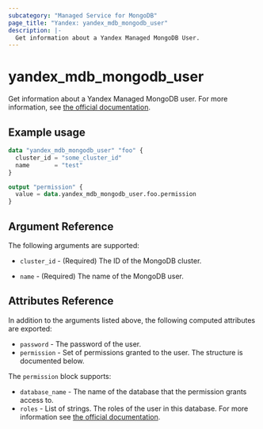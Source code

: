 ```yaml
---
subcategory: "Managed Service for MongoDB"
page_title: "Yandex: yandex_mdb_mongodb_user"
description: |-
  Get information about a Yandex Managed MongoDB User.
---
```


# yandex_mdb_mongodb_user

Get information about a Yandex Managed MongoDB user. For more information, see [the official documentation](https://cloud.yandex.com/docs/managed-mongodb/).

## Example usage

```terraform
data "yandex_mdb_mongodb_user" "foo" {
  cluster_id = "some_cluster_id"
  name       = "test"
}

output "permission" {
  value = data.yandex_mdb_mongodb_user.foo.permission
}
```

## Argument Reference

The following arguments are supported:

* `cluster_id` - (Required) The ID of the MongoDB cluster.

* `name` - (Required) The name of the MongoDB user.

## Attributes Reference

In addition to the arguments listed above, the following computed attributes are exported:

* `password` - The password of the user.
* `permission` - Set of permissions granted to the user. The structure is documented below.

The `permission` block supports:

* `database_name` - The name of the database that the permission grants access to.
* `roles` - List of strings. The roles of the user in this database. For more information see [the official documentation](https://cloud.yandex.com/docs/managed-mongodb/concepts/users-and-roles).
